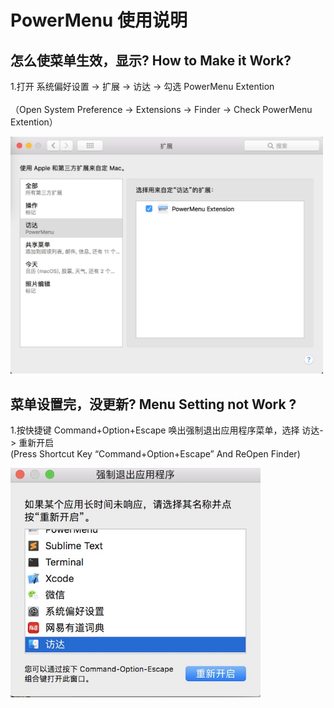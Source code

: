 # PowerMenu 使用说明

## 怎么使菜单生效，显示? How to Make it Work?

1.打开 系统偏好设置 -> 扩展 -> 访达 -> 勾选 PowerMenu Extention<br>  
（Open System Preference -> Extensions -> Finder -> Check PowerMenu Extention）<br>

<img src="1.png" alt="" width="500"  />
  
## 菜单设置完，没更新? Menu Setting not Work ?

1.按快捷键 Command+Option+Escape  唤出强制退出应用程序菜单，选择 访达-> 重新开启<br>
(Press Shortcut Key “Command+Option+Escape” And ReOpen Finder)<br>

<img src="2.jpg" alt="" width="400"  />


